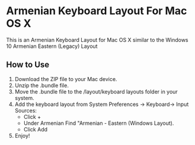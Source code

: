 # Armenian Keyboard Layout For Mac OS X 
This is an Armenian Keyboard Layout for Mac OS X similar to the Windows 10 Armenian Eastern (Legacy) Layout

## How to Use
1. Download the ZIP file to your Mac device.
1. Unzip the .bundle file.
1. Move the .bundle file to the /layout/keyboard layouts folder in your system.
1. Add the keyboard layout from System Preferences -> Keyboard-> Input Sources:
    * Click + 
    * Under Armenian Find "Armenian - Eastern (Windows Layout).
    * Click Add
1. Enjoy! 

